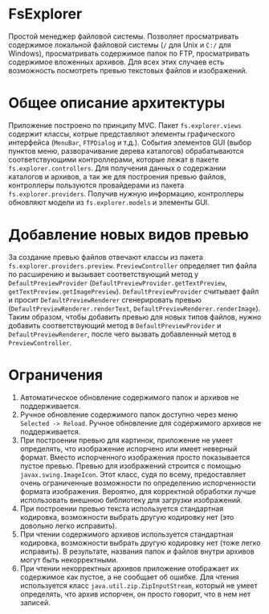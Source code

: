 # FsExplorer

Простой менеджер файловой системы. Позволяет просматривать содержимое локальной файловой системы (`/` для Unix и `C:/` для Windows), просматривать содержимое папок по FTP, просматривать содержимое вложенных архивов. Для всех этих случаев есть возможность посмотреть превью текстовых файлов и изображений.

# Общее описание архитектуры

Приложение построено по принципу MVC. Пакет `fs.explorer.views` содержит классы, котрые представляют элементы графического интерфейса (`MenuBar`, `FTPDialog` и т.д.). События элементов GUI (выбор пунктов меню, разворачивание дерева каталогов) обрабатываются соответствующими контроллерами, которые лежат в пакете `fs.explorer.controllers`. Для получения данных о содержании каталогов и архивов, а так же для построения превью файлов, контроллеры пользуются провайдерами из пакета `fs.explorer.providers`. Получив нужную информацию, контроллеры обновляют модели из `fs.explorer.models` и элементы GUI.

# Добавление новых видов превью

За создание превью файлов отвечают классы из пакета `fs.explorer.providers.preview`. `PreviewController` определяет тип файла по расширению и вызывает соответствующий метод у `DefaultPreviewProvider` (`DefaultPreviewProvider.getTextPreview`, `getTextPreview.getImagePreview`). `DefaultPreviewProvider` считывает файл и просит `DefaultPreviewRenderer` сгенерировать превью (`DefaultPreviewRenderer.renderText`, `DefaultPreviewRenderer.renderImage`). Таким образом, чтобы добавить превью для новых типов файлов, нужно добавить соответствующий метод в `DefaultPreviewProvider` и `DefaultPreviewRenderer`, после чего вызвать добавленный метод в `PreviewController`.

# Ограничения

1. Автоматическое обновление содержимого папок и архивов не поддерживается.
2. Ручное обновление содержимого папок доступно через меню `Selected -> Reload`. Ручное обновление для содержимого архивов не поддерживается.
3. При построении превью для картинок, приложение не умеет определять, что изображение испорчено или имеет неверный формат. Вместо испорченного изображения просто показывается пустое превью. Превью для изображений строится с помощью `javax.swing.ImageIcon`. Этот класс, судя по всему, предоставляет очень ограниченные возможности по определению испорченности формата изображения. Вероятно, для корректной обработки лучше использовать внешнюю библиотеку для загрузки изображений.
4. При построении превью текста используется стандартная кодировка, возможности выбрать другую кодировку нет (это довольно легко исправить).
5. При чтении содержимого архивов используется стандартная кодировка, возможности выбрать другую кодировку нет (тоже легко исправить). В результате, названия папок и файлов внутри архивов могут быть некорректными.
6. При чтении некорректных архивов приложение отображает их содержимое как пустое, а не сообщает об ошибке. Для чтения используется класс `java.util.zip.ZipInputStream`, который не умеет определять, что архив испорчен, он просто говорит, что в нем нет записей.
